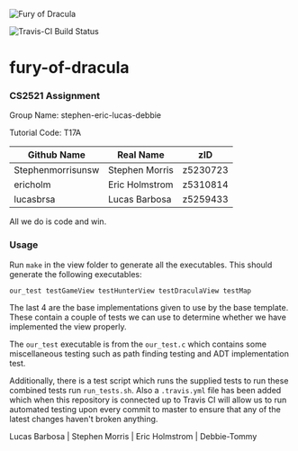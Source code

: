 ![Fury of Dracula](https://www.cse.unsw.edu.au/~cs2521/20T2/ass/ass2/Pics/drac.png)

![Travis-CI Build Status](https://travis-ci.com/lucasbrsa/fury-of-dracula.svg?token=T88Zm2yy8Q4icx3jiDrh&branch=master)

# fury-of-dracula

### CS2521 Assignment 

Group Name: stephen-eric-lucas-debbie

Tutorial Code: T17A

| Github Name  | Real Name | zID |
| -------------      | -------------   | ------------- |
| Stephenmorrisunsw  | Stephen Morris  | z5230723  |
| ericholm           | Eric Holmstrom | z5310814  |
| lucasbrsa         | Lucas Barbosa   | z5259433  |

All we do is code and win.


### Usage

Run `make` in the view folder to generate all the executables. This should generate
the following executables:
```
our_test testGameView testHunterView testDraculaView testMap
```
The last 4 are the base implementations given to use by the base template. These contain a couple
of tests we can use to determine whether we have implemented the view properly.

The `our_test` executable is from the `our_test.c` which contains some miscellaneous testing such as path finding testing
and ADT implementation test.


Additionally, there is a test script which runs the supplied tests to run these combined tests run ```run_tests.sh```. Also
a `.travis.yml` file has been added which when this repository is connected up to Travis CI will allow us to run automated testing
upon every commit to master to ensure that any of the latest changes haven't broken anything.

Lucas Barbosa | Stephen Morris | Eric Holmstrom | Debbie-Tommy

